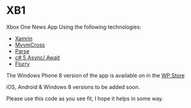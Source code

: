 XB1
===

Xbox One News App Using the following technologies:

* [Xamrin](http://xamarin.com/ "Xamarin")
* [MvvmCross](https://github.com/slodge/MvvmCross "MvvmCross")
* [Parse](https://parse.com/ "Parse")
* [c# 5 Async/ Await](http://channel9.msdn.com/Series/Three-Essential-Tips-for-Async/Tip-1-Async-void-is-for-top-level-event-handlers-only "c# 5 Async/ Await")
* [Flurry](http://www.flurry.com/ "Flurry")

The Windows Phone 8 version of the app is available on in the [WP Store](http://www.windowsphone.com/en-gb/store/app/xb1/e1e9394a-bcd5-41c0-aec2-633ec741f23d "XB1 WP8")

iOS, Android & Windows 8 versions to be added soon.  


Please use this code as you see fit, I hope it helps in some way.  


